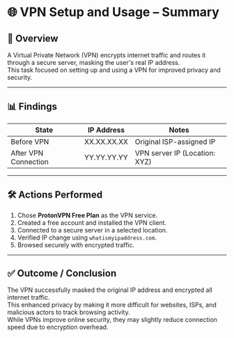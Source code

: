 # 🌐 VPN Setup and Usage – Summary

## 📌 Overview
A Virtual Private Network (VPN) encrypts internet traffic and routes it through a secure server, masking the user's real IP address.  
This task focused on setting up and using a VPN for improved privacy and security.

---

## 📊 Findings
| State               | IP Address     | Notes                         |
|---------------------|----------------|--------------------------------|
| Before VPN          | XX.XX.XX.XX    | Original ISP-assigned IP      |
| After VPN Connection| YY.YY.YY.YY    | VPN server IP (Location: XYZ) |

---

## 🛠 Actions Performed
1. Chose **ProtonVPN Free Plan** as the VPN service.
2. Created a free account and installed the VPN client.
3. Connected to a secure server in a selected location.
4. Verified IP change using `whatismyipaddress.com`.
5. Browsed securely with encrypted traffic.

---

## ✅ Outcome / Conclusion
The VPN successfully masked the original IP address and encrypted all internet traffic.  
This enhanced privacy by making it more difficult for websites, ISPs, and malicious actors to track browsing activity.  
While VPNs improve online security, they may slightly reduce connection speed due to encryption overhead.
